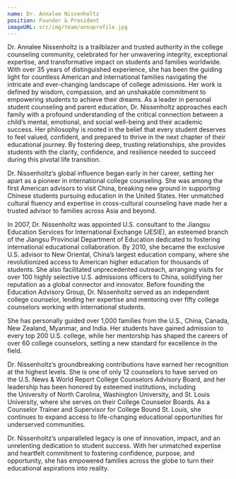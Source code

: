 ```yaml
---
name: Dr. Annalee Nissenholtz
position: Founder & President
imageURL: src/img/team/annaprofile.jpg
---
```


Dr. Annalee Nissenholtz is a trailblazer and trusted authority in the college counseling
community, celebrated for her unwavering integrity, exceptional expertise, and transformative
impact on students and families worldwide. With over 35 years of distinguished experience, she
has been the guiding light for countless American and international families navigating the
intricate and ever-changing landscape of college admissions. Her work is defined by wisdom,
compassion, and an unshakable commitment to empowering students to achieve their dreams.
As a leader in personal student counseling and parent education, Dr. Nissenholtz approaches
each family with a profound understanding of the critical connection between a child’s mental,
emotional, and social well-being and their academic success. Her philosophy is rooted in the
belief that every student deserves to feel valued, confident, and prepared to thrive in the next
chapter of their educational journey. By fostering deep, trusting relationships, she provides
students with the clarity, confidence, and resilience needed to succeed during this pivotal life
transition.

Dr. Nissenholtz’s global influence began early in her career, setting her apart as a pioneer in
international college counseling. She was among the first American advisors to visit China,
breaking new ground in supporting Chinese students pursuing education in the United States.
Her unmatched cultural fluency and expertise in cross-cultural counseling have made her a
trusted advisor to families across Asia and beyond.

In 2007, Dr. Nissenholtz was appointed U.S. consultant to the Jiangsu Education Services for
International Exchange (JESIE), an esteemed branch of the Jiangsu Provincial Department of
Education dedicated to fostering international educational collaboration. By 2010, she became
the exclusive U.S. advisor to New Oriental, China’s largest education company, where she
revolutionized access to American higher education for thousands of students. She also
facilitated unprecedented outreach, arranging visits for over 100 highly selective U.S. admissions
officers to China, solidifying her reputation as a global connector and innovator.
Before founding the Education Advisory Group, Dr. Nissenholtz served as an independent
college counselor, lending her expertise and mentoring over fifty college counselors working
with international students.

She has personally guided over 1,000 families from the U.S., China, Canada, New Zealand,
Myanmar, and India. Her students have gained admission to every top 200 U.S. college, while
her mentorship has shaped the careers of over 60 college counselors, setting a new standard for
excellence in the field.

Dr. Nissenholtz’s groundbreaking contributions have earned her recognition at the highest levels.
She is one of only 12 counselors to have served on the U.S. News &amp; World Report College
Counselors Advisory Board, and her leadership has been honored by esteemed institutions,
including the University of North Carolina, Washington University, and St. Louis
University, where she serves on their College Counselor Boards. As a Counselor Trainer and
Supervisor for College Bound St. Louis, she continues to expand access to life-changing
educational opportunities for underserved communities.

Dr. Nissenholtz’s unparalleled legacy is one of innovation, impact, and an unrelenting dedication
to student success. With her unmatched expertise and heartfelt commitment to fostering
confidence, purpose, and opportunity, she has empowered families across the globe to turn their
educational aspirations into reality.
